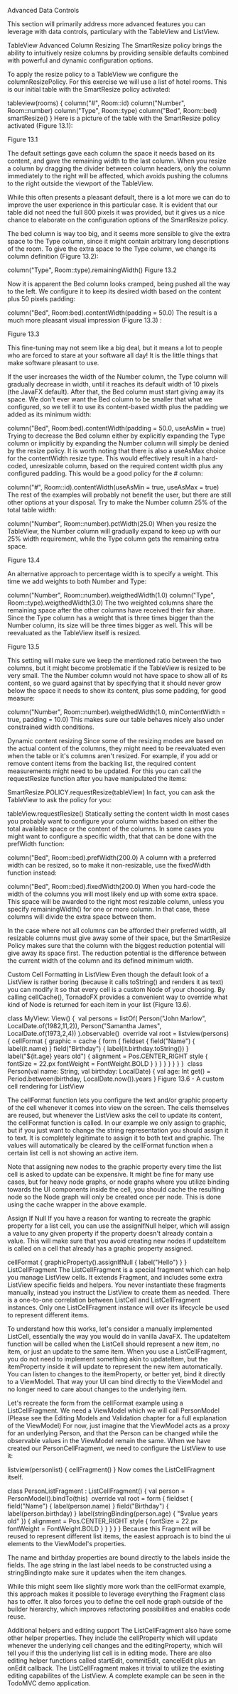 Advanced Data Controls

This section will primarily address more advanced features you can leverage with data controls, particulary with the TableView and ListView.

TableView Advanced Column Resizing
The SmartResize policy brings the ability to intuitively resize columns by providing sensible defaults combined with powerful and dynamic configuration options.

To apply the resize policy to a TableView we configure the columnResizePolicy. For this exercise we will use a list of hotel rooms. This is our initial table with the SmartResize policy activated:

tableview(rooms) {
    column("#", Room::id)
    column("Number", Room::number)
    column("Type", Room::type)
    column("Bed", Room::bed)
​
    smartResize()
}
Here is a picture of the table with the SmartResize policy activated (Figure 13.1):

Figure 13.1


The default settings gave each column the space it needs based on its content, and gave the remaining width to the last column. When you resize a column by dragging the divider between column headers, only the column immediately to the right will be affected, which avoids pushing the columns to the right outside the viewport of the TableView.

While this often presents a pleasant default, there is a lot more we can do to improve the user experience in this particular case. It is evident that our table did not need the full 800 pixels it was provided, but it gives us a nice chance to elaborate on the configuration options of the SmartResize policy.

The bed column is way too big, and it seems more sensible to give the extra space to the Type column, since it might contain arbitrary long descriptions of the room. To give the extra space to the Type column, we change its column definition (Figure 13.2):

column("Type", Room::type).remainingWidth()
Figure 13.2


Now it is apparent the Bed column looks cramped, being pushed all the way to the left. We configure it to keep its desired width based on the content plus 50 pixels padding:

column("Bed", Room:bed).contentWidth(padding = 50.0)
The result is a much more pleasant visual impression (Figure 13.3) :

Figure 13.3


This fine-tuning may not seem like a big deal, but it means a lot to people who are forced to stare at your software all day! It is the little things that make software pleasant to use.

If the user increases the width of the Number column, the Type column will gradually decrease in width, until it reaches its default width of 10 pixels (the JavaFX default). After that, the Bed column must start giving away its space. We don't ever want the Bed column to be smaller that what we configured, so we tell it to use its content-based width plus the padding we added as its minimum width:

column("Bed", Room:bed).contentWidth(padding = 50.0, useAsMin = true)
Trying to decrease the Bed column either by explicitly expanding the Type column or implicitly by expanding the Number column will simply be denied by the resize policy. It is worth noting that there is also a useAsMax choice for the contentWidth resize type. This would effectively result in a hard-coded, unresizable column, based on the required content width plus any configured padding. This would be a good policy for the # column:

column("#", Room::id).contentWidth(useAsMin = true, useAsMax = true)
The rest of the examples will probably not benefit the user, but there are still other options at your disposal. Try to make the Number column 25% of the total table width:

column("Number", Room::number).pctWidth(25.0)
When you resize the TableView, the Number column will gradually expand to keep up with our 25% width requirement, while the Type column gets the remaining extra space.

Figure 13.4


An alternative approach to percentage width is to specify a weight. This time we add weights to both Number and Type:

column("Number", Room::number).weigthedWidth(1.0)
column("Type", Room::type).weigthedWidth(3.0)
The two weighted columns share the remaining space after the other columns have received their fair share. Since the Type column has a weight that is three times bigger than the Number column, its size will be three times bigger as well. This will be reevaluated as the TableView itself is resized.

Figure 13.5


This setting will make sure we keep the mentioned ratio between the two columns, but it might become problematic if the TableView is resized to be very small. The the Number column would not have space to show all of its content, so we guard against that by specifying that it should never grow below the space it needs to show its content, plus some padding, for good measure:

column("Number", Room::number).weigthedWidth(1.0, minContentWidth = true, padding = 10.0)
This makes sure our table behaves nicely also under constrained width conditions.

Dynamic content resizing
Since some of the resizing modes are based on the actual content of the columns, they might need to be reevaluated even when the table or it's columns aren't resized. For example, if you add or remove content items from the backing list, the required content measurements might need to be updated. For this you can call the requestResize function after you have manipulated the items:

SmartResize.POLICY.requestResize(tableView)
In fact, you can ask the TableView to ask the policy for you:

tableView.requestResize()
Statically setting the content width
In most cases you probably want to configure your column widths based on either the total available space or the content of the columns. In some cases you might want to configure a specific width, that that can be done with the prefWidth function:

column("Bed", Room::bed).prefWidth(200.0)
A column with a preferred width can be resized, so to make it non-resizable, use the fixedWidth function instead:

column("Bed", Room::bed).fixedWidth(200.0)
When you hard-code the width of the columns you will most likely end up with some extra space. This space will be awarded to the right most resizable column, unless you specify remainingWidth() for one or more column. In that case, these columns will divide the extra space between them.

In the case where not all columns can be afforded their preferred width, all resizable columns must give away some of their space, but the SmartResize Policy makes sure that the column with the biggest reduction potential will give away its space first. The reduction potential is the difference between the current width of the column and its defined minimum width.

Custom Cell Formatting in ListView
Even though the default look of a ListView is rather boring (because it calls toString() and renders it as text) you can modify it so that every cell is a custom Node of your choosing. By calling cellCache(), TornadoFX provides a convenient way to override what kind of Node is returned for each item in your list (Figure 13.6).

class MyView: View() {
​
    val persons = listOf(
            Person("John Marlow", LocalDate.of(1982,11,2)),
            Person("Samantha James", LocalDate.of(1973,2,4))
    ).observable()
​
    override val root = listview(persons) {
        cellFormat {
            graphic = cache {
                form {
                    fieldset {
                        field("Name") {
                            label(it.name)
                        }
                        field("Birthday") {
                            label(it.birthday.toString())
                        }
                        label("${it.age} years old") {
                            alignment = Pos.CENTER_RIGHT
                            style {
                                fontSize = 22.px
                                fontWeight = FontWeight.BOLD
                            }
                        }
                    }
                }
            }
        }
    }
}
​
class Person(val name: String, val birthday: LocalDate) {
    val age: Int get() = Period.between(birthday, LocalDate.now()).years
}
Figure 13.6 - A custom cell rendering for ListView


The cellFormat function lets you configure the text and/or graphic property of the cell whenever it comes into view on the screen. The cells themselves are reused, but whenever the ListView asks the cell to update its content, the cellFormat function is called. In our example we only assign to graphic, but if you just want to change the string representation you should assign it to text. It is completely legitimate to assign it to both text and graphic. The values will automatically be cleared by the cellFormat function when a certain list cell is not showing an active item.

Note that assigning new nodes to the graphic property every time the list cell is asked to update can be expensive. It might
be fine for many use cases, but for heavy node graphs, or node graphs where you utilize binding towards the UI components inside the cell, you should cache the resulting node so the Node graph will only be created once per node. This is done using the cache wrapper in the above example.

Assign If Null
If you have a reason for wanting to recreate the graphic property for a list cell, you can use the assignIfNull helper,
which will assign a value to any given property if the property doesn't already contain a value. This will make sure that
you avoid creating new nodes if updateItem is called on a cell that already has a graphic property assigned.

cellFormat {
    graphicProperty().assignIfNull {
        label("Hello")
    }
}
ListCellFragment
The ListCellFragment is a special fragment which can help you manage ListView cells. It extends Fragment, and
includes some extra ListView specific fields and helpers. You never instantiate these fragments manually, instead you
instruct the ListView to create them as needed. There is a one-to-one correlation between ListCell and ListCellFragment instances. Only one ListCellFragment instance will over its lifecycle be used to represent different items.

To understand how this works, let's consider a manually implemented ListCell, essentially the way you would do in vanilla JavaFX. The updateItem function will be called when the ListCell should represent a new item, no item, or just an update to the same item. When you use a ListCellFragment, you do not need to implement something akin to updateItem, but the itemProperty inside it will update to represent the new item automatically. You can listen to changes to the itemProperty, or better yet, bind it directly to a ViewModel. That way your UI can bind directly to the ViewModel and no longer need to care about changes to the underlying item.

Let's recreate the form from the cellFormat example using a ListCellFragment. We need a ViewModel which we will
call PersonModel (Please see the Editing Models and Validation chapter for a full explanation of the ViewModel) For now,
just imagine that the ViewModel acts as a proxy for an underlying Person, and that the Person can be changed while the
observable values in the ViewModel remain the same. When we have created our PersonCellFragment, we need to configure
the ListView to use it:

listview(personlist) {
    cellFragment<PersonCellFragment>()
}
Now comes the ListCellFragment itself.

class PersonListFragment : ListCellFragment<Person>() {
    val person = PersonModel().bindTo(this)
​
    override val root = form {
        fieldset {
            field("Name") {
                label(person.name)
            }
            field("Birthday") {
                label(person.birthday)
            }
            label(stringBinding(person.age) { "$value years old" }) {
                alignment = Pos.CENTER_RIGHT
                style {
                    fontSize = 22.px
                    fontWeight = FontWeight.BOLD
                }
            }
        }
    }
}
Because this Fragment will be reused to represent different list items, the easiest approach is to bind the ui elements to the ViewModel's properties.

The name and birthday properties are bound directly to the labels inside the fields. The age string in the last label needs to be constructed using a stringBindingto make sure it updates when the item changes.

While this might seem like slightly more work than the cellFormat example, this approach makes it possible to leverage
everything the Fragment class has to offer. It also forces you to define the cell node graph outside of the builder hierarchy,
which improves refactoring possibilities and enables code reuse.

Additional helpers and editing support
The ListCellFragment also have some other helper properties. They include the cellProperty which will
update whenever the underlying cell changes and the editingProperty, which will tell you if this the underlying list cell
is in editing mode. There are also editing helper functions called startEdit, commitEdit, cancelEdit plus an onEdit
callback. The ListCellFragment makes it trivial to utilize the existing editing capabilites of the ListView. A complete example
can be seen in the TodoMVC demo application.
